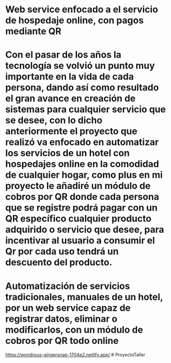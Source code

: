 # Web service enfocado a el servicio de hospedaje online, con pagos mediante QR 

# Con el pasar de los años la tecnología se volvió un punto muy importante en la vida de cada persona, dando así como resultado el gran avance en creación de sistemas para cualquier servicio que se desee, con lo dicho anteriormente el proyecto que realizó va enfocado en automatizar los servicios de un hotel con hospedajes online en la comodidad de cualquier hogar, como plus en mi proyecto le añadiré un módulo de cobros por QR donde cada persona que se registre podrá pagar con un QR específico cualquier producto adquirido o servicio que desee, para incentivar al usuario a consumir el Qr por cada uso tendrá un descuento del producto.

# Automatización de servicios tradicionales, manuales de un hotel, por un web service capaz de registrar datos, eliminar o modificarlos, con un módulo de cobros por QR todo online

https://wondrous-gingersnap-1704e2.netlify.app/
#   P r o y e c t o T a l l e r 
 
 
